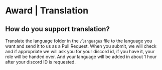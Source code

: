 # Award | Translation

## How do you support translation?

Translate the language folder in the `/languages` file to the language you want and send it to us as a Pull Request. When you submit, we will check and if appropriate we will ask you for your discord id, if you have it, your role will be handed over. And your language will be added in about 1 hour after your discord ID is requested.
